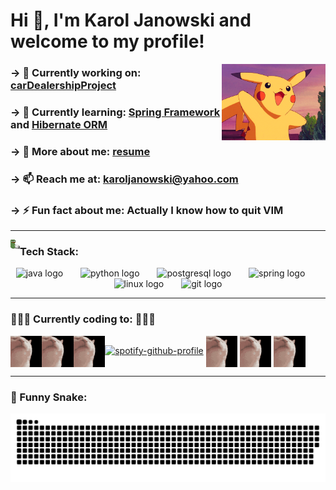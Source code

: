 # Hi 👋, I'm Karol Janowski and welcome to my profile!


<img align="right" src="resources/pikachu_hello.gif" style="vertical-align: middle;" alt="pikachu_hello" width="33%" />


### → 🔭 Currently working on: **[carDealershipProject](https://github.com/kaarlych/carDealershipProjectZajavka)**

### → 🌱 Currently learning: **[Spring Framework](https://github.com/kaarlych/springDataAccessProjectZajavka)** and **[Hibernate ORM](https://github.com/kaarlych/HibernateExamples)**

### → 💬 More about me: **[resume](https://kaarlych.github.io/resume/)**

### → 📫 Reach me at: **karoljanowski@yahoo.com**

### → ⚡️ Fun fact about me: Actually I know how to quit VIM

---

<img align="left" src="resources/pepe_chatting.gif" alt="cat-jam" width="3%" />

###  __Tech Stack:__

<div align="center">
  <img src="https://cdn.jsdelivr.net/gh/devicons/devicon/icons/java/java-original.svg" height="60" alt="java logo"  />
  <img width="20" />
  <img src="https://cdn.jsdelivr.net/gh/devicons/devicon/icons/python/python-original.svg" height="60" alt="python logo"  />
  <img width="20" />
  <img src="https://cdn.jsdelivr.net/gh/devicons/devicon/icons/postgresql/postgresql-original.svg" height="60" alt="postgresql logo"  />
  <img width="20" />
   <img src="https://cdn.jsdelivr.net/gh/devicons/devicon/icons/spring/spring-original.svg" height="60" alt="spring logo"  />
  <img width="20" />
  <img src="https://cdn.jsdelivr.net/gh/devicons/devicon/icons/linux/linux-original.svg" height="60" alt="linux logo"  />
  <img width="20" />
  <img src="https://cdn.jsdelivr.net/gh/devicons/devicon/icons/git/git-original.svg" height="60" alt="git logo"  />
</div>

---

### 💃💃💃 Currently coding to: 💃💃💃

<img align="left" src="resources/cat-jam-cat.gif" style="vertical-align: middle;" alt="cat-jam" width="10%" />
<img align="left" src="resources/cat-jam-cat.gif" style="vertical-align: middle;" alt="cat-jam" width="10%" />
<img align="left" src="resources/cat-jam-cat.gif" style="vertical-align: middle;" alt="cat-jam" width="10%" />

[![spotify-github-profile](https://spotify-github-profile.kittinanx.com/api/view?uid=karoljanowski&cover_image=true&theme=novatorem&show_offline=false&background_color=121212&interchange=false)](https://open.spotify.com/user/karoljanowski)
<img src="resources/cat-jam-cat.gif" style="vertical-align: middle;" alt="cat-jam" width="10%" />
<img src="resources/cat-jam-cat.gif" style="vertical-align: middle;" alt="cat-jam" width="10%" />
<img src="resources/cat-jam-cat.gif" style="vertical-align: middle;" alt="cat-jam" width="10%" />


---

### 🐍 Funny Snake:

<picture>
  <source media="(prefers-color-scheme: dark)" srcset="https://raw.githubusercontent.com/kaarlych/kaarlych/output/github-snake-dark.svg" />
  <source media="(prefers-color-scheme: light)" srcset="https://raw.githubusercontent.com/kaarlych/kaarlych/output/github-snake.svg" />
  <img alt="github-snake" src="https://raw.githubusercontent.com/kaarlych/kaarlych/output/github-snake.svg" />
</picture>
